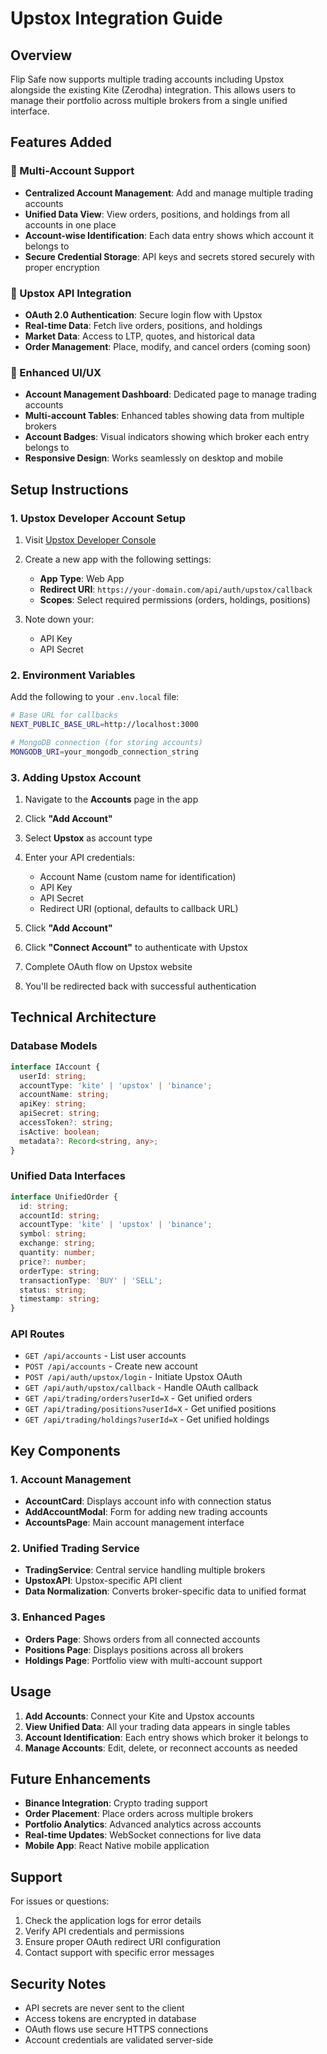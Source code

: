 # Upstox Integration Guide

## Overview

Flip Safe now supports multiple trading accounts including Upstox alongside the existing Kite (Zerodha) integration. This allows users to manage their portfolio across multiple brokers from a single unified interface.

## Features Added

### 🏦 Multi-Account Support

- **Centralized Account Management**: Add and manage multiple trading accounts
- **Unified Data View**: View orders, positions, and holdings from all accounts in one place
- **Account-wise Identification**: Each data entry shows which account it belongs to
- **Secure Credential Storage**: API keys and secrets stored securely with proper encryption

### 🔌 Upstox API Integration

- **OAuth 2.0 Authentication**: Secure login flow with Upstox
- **Real-time Data**: Fetch live orders, positions, and holdings
- **Market Data**: Access to LTP, quotes, and historical data
- **Order Management**: Place, modify, and cancel orders (coming soon)

### 🎨 Enhanced UI/UX

- **Account Management Dashboard**: Dedicated page to manage trading accounts
- **Multi-account Tables**: Enhanced tables showing data from multiple brokers
- **Account Badges**: Visual indicators showing which broker each entry belongs to
- **Responsive Design**: Works seamlessly on desktop and mobile

## Setup Instructions

### 1. Upstox Developer Account Setup

1. Visit [Upstox Developer Console](https://upstox.com/developer/)
2. Create a new app with the following settings:
   - **App Type**: Web App
   - **Redirect URI**: `https://your-domain.com/api/auth/upstox/callback`
   - **Scopes**: Select required permissions (orders, holdings, positions)

3. Note down your:
   - API Key
   - API Secret

### 2. Environment Variables

Add the following to your `.env.local` file:

```bash
# Base URL for callbacks
NEXT_PUBLIC_BASE_URL=http://localhost:3000

# MongoDB connection (for storing accounts)
MONGODB_URI=your_mongodb_connection_string
```

### 3. Adding Upstox Account

1. Navigate to the **Accounts** page in the app
2. Click **"Add Account"**
3. Select **Upstox** as account type
4. Enter your API credentials:
   - Account Name (custom name for identification)
   - API Key
   - API Secret
   - Redirect URI (optional, defaults to callback URL)

5. Click **"Add Account"**
6. Click **"Connect Account"** to authenticate with Upstox
7. Complete OAuth flow on Upstox website
8. You'll be redirected back with successful authentication

## Technical Architecture

### Database Models

```typescript
interface IAccount {
  userId: string;
  accountType: 'kite' | 'upstox' | 'binance';
  accountName: string;
  apiKey: string;
  apiSecret: string;
  accessToken?: string;
  isActive: boolean;
  metadata?: Record<string, any>;
}
```

### Unified Data Interfaces

```typescript
interface UnifiedOrder {
  id: string;
  accountId: string;
  accountType: 'kite' | 'upstox' | 'binance';
  symbol: string;
  exchange: string;
  quantity: number;
  price?: number;
  orderType: string;
  transactionType: 'BUY' | 'SELL';
  status: string;
  timestamp: string;
}
```

### API Routes

- `GET /api/accounts` - List user accounts
- `POST /api/accounts` - Create new account
- `POST /api/auth/upstox/login` - Initiate Upstox OAuth
- `GET /api/auth/upstox/callback` - Handle OAuth callback
- `GET /api/trading/orders?userId=X` - Get unified orders
- `GET /api/trading/positions?userId=X` - Get unified positions
- `GET /api/trading/holdings?userId=X` - Get unified holdings

## Key Components

### 1. Account Management

- **AccountCard**: Displays account info with connection status
- **AddAccountModal**: Form for adding new trading accounts
- **AccountsPage**: Main account management interface

### 2. Unified Trading Service

- **TradingService**: Central service handling multiple brokers
- **UpstoxAPI**: Upstox-specific API client
- **Data Normalization**: Converts broker-specific data to unified format

### 3. Enhanced Pages

- **Orders Page**: Shows orders from all connected accounts
- **Positions Page**: Displays positions across all brokers
- **Holdings Page**: Portfolio view with multi-account support

## Usage

1. **Add Accounts**: Connect your Kite and Upstox accounts
2. **View Unified Data**: All your trading data appears in single tables
3. **Account Identification**: Each entry shows which broker it belongs to
4. **Manage Accounts**: Edit, delete, or reconnect accounts as needed

## Future Enhancements

- **Binance Integration**: Crypto trading support
- **Order Placement**: Place orders across multiple brokers
- **Portfolio Analytics**: Advanced analytics across accounts
- **Real-time Updates**: WebSocket connections for live data
- **Mobile App**: React Native mobile application

## Support

For issues or questions:

1. Check the application logs for error details
2. Verify API credentials and permissions
3. Ensure proper OAuth redirect URI configuration
4. Contact support with specific error messages

## Security Notes

- API secrets are never sent to the client
- Access tokens are encrypted in database
- OAuth flows use secure HTTPS connections
- Account credentials are validated server-side
